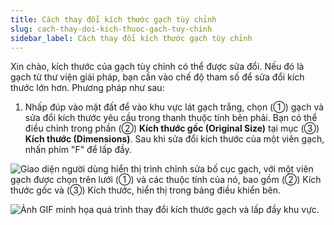 ```yaml
---
title: Cách thay đổi kích thước gạch tùy chỉnh
slug: cach-thay-doi-kich-thuoc-gach-tuy-chinh
sidebar_label: Cách thay đổi kích thước gạch tùy chỉnh
---
```


Xin chào, kích thước của gạch tùy chỉnh có thể được sửa đổi. Nếu đó là gạch từ thư viện giải pháp, bạn cần vào chế độ tham số để sửa đổi kích thước lớn hơn. Phương pháp như sau:

1. Nhấp đúp vào mặt đất để vào khu vực lát gạch trắng, chọn (①) gạch và sửa đổi kích thước yêu cầu trong thanh thuộc tính bên phải. Bạn có thể điều chỉnh trong phần (②) **Kích thước gốc (Original Size)** tại mục (③) **Kích thước (Dimensions)**. Sau khi sửa đổi kích thước của một viên gạch, nhấn phím "F" để lấp đầy.

![Giao diện người dùng hiển thị trình chỉnh sửa bố cục gạch, với một viên gạch được chọn trên lưới (①) và các thuộc tính của nó, bao gồm (②) Kích thước gốc và (③) Kích thước, hiển thị trong bảng điều khiển bên.](https://storage.googleapis.com/jegavn_kb/images/7ef60bcf-a994-429d-b91a-54fdfe0c66ff.png)

![Ảnh GIF minh họa quá trình thay đổi kích thước gạch và lấp đầy khu vực.](https://storage.googleapis.com/jegavn_kb/images/a5106ca8-ec68-4109-8a9d-21aba89378d9.gif)